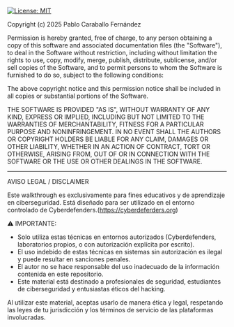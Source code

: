 [![License: MIT](https://img.shields.io/badge/License-MIT-yellow.svg)](https://opensource.org/licenses/MIT)

Copyright (c) 2025 Pablo Caraballo Fernández

Permission is hereby granted, free of charge, to any person obtaining a copy
of this software and associated documentation files (the "Software"), to deal
in the Software without restriction, including without limitation the rights
to use, copy, modify, merge, publish, distribute, sublicense, and/or sell
copies of the Software, and to permit persons to whom the Software is
furnished to do so, subject to the following conditions:

The above copyright notice and this permission notice shall be included in all
copies or substantial portions of the Software.

THE SOFTWARE IS PROVIDED "AS IS", WITHOUT WARRANTY OF ANY KIND, EXPRESS OR
IMPLIED, INCLUDING BUT NOT LIMITED TO THE WARRANTIES OF MERCHANTABILITY,
FITNESS FOR A PARTICULAR PURPOSE AND NONINFRINGEMENT. IN NO EVENT SHALL THE
AUTHORS OR COPYRIGHT HOLDERS BE LIABLE FOR ANY CLAIM, DAMAGES OR OTHER
LIABILITY, WHETHER IN AN ACTION OF CONTRACT, TORT OR OTHERWISE, ARISING FROM,
OUT OF OR IN CONNECTION WITH THE SOFTWARE OR THE USE OR OTHER DEALINGS IN THE
SOFTWARE.

---

AVISO LEGAL / DISCLAIMER

Este walkthrough es exclusivamente para fines educativos y de aprendizaje en 
ciberseguridad. Está diseñado para ser utilizado en el entorno controlado de 
Cyberdefenders.(https://cyberdeferders.org)

⚠️ IMPORTANTE:
- Solo utiliza estas técnicas en entornos autorizados (Cyberdefenders, laboratorios 
  propios, o con autorización explícita por escrito).
- El uso indebido de estas técnicas en sistemas sin autorización es ilegal y 
  puede resultar en sanciones penales.
- El autor no se hace responsable del uso inadecuado de la información contenida 
  en este repositorio.
- Este material está destinado a profesionales de seguridad, estudiantes de 
  ciberseguridad y entusiastas éticos del hacking.

Al utilizar este material, aceptas usarlo de manera ética y legal, respetando 
las leyes de tu jurisdicción y los términos de servicio de las plataformas 
involucradas.

